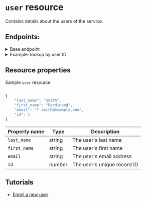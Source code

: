 # `user` resource

Contains details about the users of the service.

## Endpoints:
<details><summary>Base endpoint</summary>

```shell

{server_url}/users
```

</details>

<details><summary>Example: lookup by user ID</summary>

```shell

{server_url}/users/1
```

</details>


## Resource properties

Sample `user` resource

```js

{
    "last_name": "Smith",
    "first_name": "Ferdinand",
    "email": "f.smith@example.com",
    "id": 1
}
```

| Property name | Type | Description |
| ------------- | ----------- | ----------- |
| `last_name` | string | The user's last name |
| `first_name` | string | The user's first name |
| `email` | string | The user's email address |
| `id` | number | The user's unique record ID |

## Tutorials

* [Enroll a new user](https://github.com/cnjoyce1225/to-do-service-au24/blob/b4f835b01f271d14f87f50e1213c8dfc8dc59eb9/docs/tutorials/tutorial_cjoyce.md)
